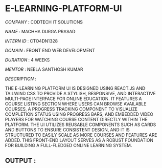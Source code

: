 # E-LEARNING-PLATFORM-UI

*COMPANY* : CODTECH IT SOLUTIONS

*NAME* : MACHHA DURGA PRASAD

*INTERN ID* : CTO4DN1328

*DOMAIN* : FRONT END WEB DEVELOPMENT

*DURATION* : 4 WEEKS

*MENTOR* : NEELA SANTHOSH KUMAR

*DESCRIPTION* : 

   THE E-LEARNING PLATFORM UI IS DESIGNED USING REACT.JS AND TAILWIND CSS TO PROVIDE A STYLISH, RESPONSIVE, AND INTERACTIVE MULTI-PAGE INTERFACE FOR ONLINE EDUCATION. IT FEATURES A COURSE LISTING SECTION WHERE USERS CAN BROWSE AVAILABLE COURSES, A PROGRESS TRACKING COMPONENT TO VISUALIZE COMPLETION STATUS USING PROGRESS BARS, AND EMBEDDED VIDEO PLAYERS FOR WATCHING COURSE CONTENT DIRECTLY WITHIN THE PLATFORM. THE UI UTILIZES REUSABLE COMPONENTS SUCH AS CARDS AND BUTTONS TO ENSURE CONSISTENT DESIGN, AND IT IS STRUCTURED TO EASILY SCALE AS MORE COURSES AND FEATURES ARE ADDED. THIS FRONT-END LAYOUT SERVES AS A ROBUST FOUNDATION FOR BUILDING A FULL-FLEDGED ONLINE LEARNING SYSTEM.

## OUTPUT :

